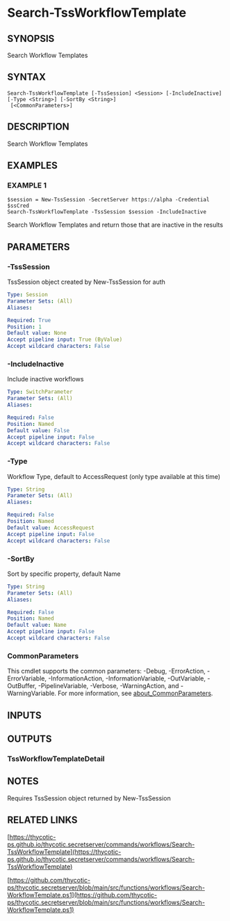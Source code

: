 # Search-TssWorkflowTemplate

## SYNOPSIS
Search Workflow Templates

## SYNTAX

```
Search-TssWorkflowTemplate [-TssSession] <Session> [-IncludeInactive] [-Type <String>] [-SortBy <String>]
 [<CommonParameters>]
```

## DESCRIPTION
Search Workflow Templates

## EXAMPLES

### EXAMPLE 1
```
$session = New-TssSession -SecretServer https://alpha -Credential $ssCred
Search-TssWorkflowTemplate -TssSession $session -IncludeInactive
```

Search Workflow Templates and return those that are inactive in the results

## PARAMETERS

### -TssSession
TssSession object created by New-TssSession for auth

```yaml
Type: Session
Parameter Sets: (All)
Aliases:

Required: True
Position: 1
Default value: None
Accept pipeline input: True (ByValue)
Accept wildcard characters: False
```

### -IncludeInactive
Include inactive workflows

```yaml
Type: SwitchParameter
Parameter Sets: (All)
Aliases:

Required: False
Position: Named
Default value: False
Accept pipeline input: False
Accept wildcard characters: False
```

### -Type
Workflow Type, default to AccessRequest (only type available at this time)

```yaml
Type: String
Parameter Sets: (All)
Aliases:

Required: False
Position: Named
Default value: AccessRequest
Accept pipeline input: False
Accept wildcard characters: False
```

### -SortBy
Sort by specific property, default Name

```yaml
Type: String
Parameter Sets: (All)
Aliases:

Required: False
Position: Named
Default value: Name
Accept pipeline input: False
Accept wildcard characters: False
```

### CommonParameters
This cmdlet supports the common parameters: -Debug, -ErrorAction, -ErrorVariable, -InformationAction, -InformationVariable, -OutVariable, -OutBuffer, -PipelineVariable, -Verbose, -WarningAction, and -WarningVariable. For more information, see [about_CommonParameters](http://go.microsoft.com/fwlink/?LinkID=113216).

## INPUTS

## OUTPUTS

### TssWorkflowTemplateDetail
## NOTES
Requires TssSession object returned by New-TssSession

## RELATED LINKS

[https://thycotic-ps.github.io/thycotic.secretserver/commands/workflows/Search-TssWorkflowTemplate](https://thycotic-ps.github.io/thycotic.secretserver/commands/workflows/Search-TssWorkflowTemplate)

[https://github.com/thycotic-ps/thycotic.secretserver/blob/main/src/functions/workflows/Search-WorkflowTemplate.ps1](https://github.com/thycotic-ps/thycotic.secretserver/blob/main/src/functions/workflows/Search-WorkflowTemplate.ps1)

